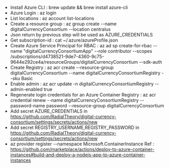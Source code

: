 - Install Azure CLI : brew update && brew install azure-cli
- Azure Login : az login
- List locations : az account list-locations
- Create a resource group : az group create --name digitalCurrencyConsortium --location centralus
- Json return by previous step will be used as AZURE_CREDENTIALS
- Get subscription-id : cat ~/.azure/azureProfile.json
- Create Azure Service Principal for RBAC : az ad sp create-for-rbac --name "digitalCurrencyConsortiumApp" --role contributor --scopes /subscriptions/d4738521-9de7-4360-9c75-9644e292ce4a/resourceGroups/digitalCurrencyConsortium --sdk-auth
- Create Registry : az acr create --resource-group digitalCurrencyConsortium --name digitalCurrencyConsortiumRegistry --sku Basic
- Enable admin : az acr update -n digitalCurrencyConsortiumRegistry --admin-enabled true
- Regenerate login credentials for an Azure Container Registry : az acr credential renew --name digitalCurrencyConsortiumRegistry --password-name password --resource-group digitalCurrencyConsortium
- Add secret AZURE_CREDENTIALS in https://github.com/RadialTheory/digital-currency-consortium/settings/secrets/actions/new 
- Add secret REGISTRY_USERNAME,REGISTRY_PASSWORD in https://github.com/RadialTheory/digital-currency-consortium/settings/secrets/actions/new 
- az provider register --namespace Microsoft.ContainerInstance
Ref : https://github.com/marketplace/actions/deploy-to-azure-container-instances#build-and-deploy-a-nodejs-app-to-azure-container-instances
